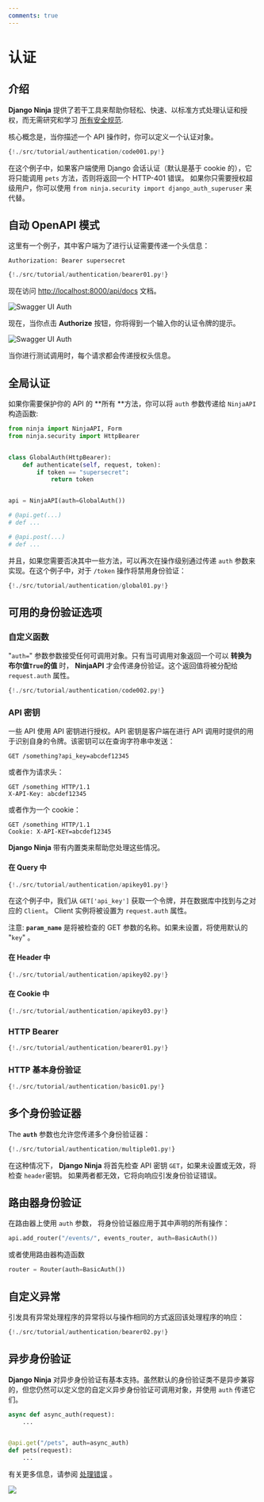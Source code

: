 ```yaml
---
comments: true
---
```

# 认证

## 介绍

**Django Ninja** 提供了若干工具来帮助你轻松、快速、以标准方式处理认证和授权，而无需研究和学习 <a href="https://swagger.io/docs/specification/authentication/" target="_blank">所有安全规范</a>.

核心概念是，当你描述一个 API 操作时，你可以定义一个认证对象。
```python hl_lines="2 7"
{!./src/tutorial/authentication/code001.py!}
```

在这个例子中，如果客户端使用 Django 会话认证（默认是基于 cookie 的），它将只能调用 `pets` 方法，否则将返回一个 HTTP-401 错误。
如果你只需要授权超级用户，你可以使用 `from ninja.security import django_auth_superuser` 来代替。
## 自动 OpenAPI 模式

这里有一个例子，其中客户端为了进行认证需要传递一个头信息：

`Authorization: Bearer supersecret`

```python hl_lines="4 5 6 7 10"
{!./src/tutorial/authentication/bearer01.py!}
```

现在访问 <a href="http://localhost:8000/api/docs" target="_blank">http://localhost:8000/api/docs</a> 文档。


![Swagger UI Auth](../img/auth-swagger-ui.png)

现在，当你点击 **Authorize** 按钮，你将得到一个输入你的认证令牌的提示。

![Swagger UI Auth](../img/auth-swagger-ui-prompt.png)

当你进行测试调用时，每个请求都会传递授权头信息。

## 全局认证

如果你需要保护你的 API 的 **所有 **方法，你可以将 `auth` 参数传递给 `NinjaAPI` 构造函数:


```python hl_lines="11 19"
from ninja import NinjaAPI, Form
from ninja.security import HttpBearer


class GlobalAuth(HttpBearer):
    def authenticate(self, request, token):
        if token == "supersecret":
            return token


api = NinjaAPI(auth=GlobalAuth())

# @api.get(...)
# def ...

# @api.post(...)
# def ...
```

并且，如果您需要否决其中一些方法，可以再次在操作级别通过传递 `auth` 参数来实现。在这个例子中，对于 `/token` 操作将禁用身份验证：
```python hl_lines="19"
{!./src/tutorial/authentication/global01.py!}
```

## 可用的身份验证选项

### 自定义函数


"`auth=`" 参数参数接受任何可调用对象。只有当可调用对象返回一个可以 **转换为布尔值`True`的值** 时， **NinjaAPI** 才会传递身份验证。这个返回值将被分配给 `request.auth` 属性。

```python hl_lines="1 2 3 6"
{!./src/tutorial/authentication/code002.py!}
```


### API 密钥

一些 API 使用 API 密钥进行授权。API 密钥是客户端在进行 API 调用时提供的用于识别自身的令牌。该密钥可以在查询字符串中发送：
```
GET /something?api_key=abcdef12345
```

或者作为请求头：

```
GET /something HTTP/1.1
X-API-Key: abcdef12345
```

或者作为一个 cookie：

```
GET /something HTTP/1.1
Cookie: X-API-KEY=abcdef12345
```

**Django Ninja** 带有内置类来帮助您处理这些情况。


#### 在 Query 中

```python hl_lines="1 2 5 6 7 8 9 10 11 12"
{!./src/tutorial/authentication/apikey01.py!}
```

在这个例子中，我们从 `GET['api_key']` 获取一个令牌，并在数据库中找到与之对应的 `Client`。 Client 实例将被设置为 `request.auth` 属性。

注意: **`param_name`** 是将被检查的 GET 参数的名称。如果未设置，将使用默认的 "`key`" 。


#### 在 Header 中

```python hl_lines="1 4"
{!./src/tutorial/authentication/apikey02.py!}
```

#### 在 Cookie 中

```python hl_lines="1 4"
{!./src/tutorial/authentication/apikey03.py!}
```



### HTTP Bearer

```python hl_lines="1 4 5 6 7"
{!./src/tutorial/authentication/bearer01.py!}
```

### HTTP 基本身份验证

```python hl_lines="1 4 5 6 7"
{!./src/tutorial/authentication/basic01.py!}
```


## 多个身份验证器

The **`auth`** 参数也允许您传递多个身份验证器：

```python hl_lines="18"
{!./src/tutorial/authentication/multiple01.py!}
```

在这种情况下， **Django Ninja** 将首先检查 API 密钥 `GET`，如果未设置或无效，将检查 `header`密钥。
如果两者都无效，它将向响应引发身份验证错误。


## 路由器身份验证

在路由器上使用 `auth` 参数， 将身份验证器应用于其中声明的所有操作：

```python
api.add_router("/events/", events_router, auth=BasicAuth())
```

或者使用路由器构造函数
```python
router = Router(auth=BasicAuth())
```


## 自定义异常

引发具有异常处理程序的异常将以与操作相同的方式返回该处理程序的响应：

```python hl_lines="1 4"
{!./src/tutorial/authentication/bearer02.py!}
```


## 异步身份验证

**Django Ninja** 对异步身份验证有基本支持。虽然默认的身份验证类不是异步兼容的，但您仍然可以定义您的自定义异步身份验证可调用对象，并使用 `auth` 传递它们。

```python
async def async_auth(request):
    ...


@api.get("/pets", auth=async_auth)
def pets(request):
    ...
```


有关更多信息，请参阅 [处理错误](errors.md) 。

<img style="object-fit: cover; object-position: 50% 50%;" loading="lazy" fetchpriority="auto" aria-hidden="true" draggable="false" src="https://picsum.photos/825/47.jpg">
